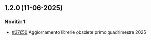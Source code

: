 ## 1.2.0 (11-06-2025)

### Novità: 1
- [#37650](https://parermine.regione.emilia-romagna.it/issues/37650) Aggiornamento librerie obsolete primo quadrimestre 2025

